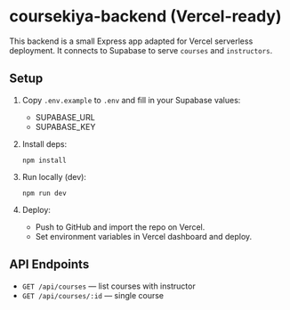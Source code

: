 # coursekiya-backend (Vercel-ready)

This backend is a small Express app adapted for Vercel serverless deployment.
It connects to Supabase to serve `courses` and `instructors`.

## Setup

1. Copy `.env.example` to `.env` and fill in your Supabase values:
   - SUPABASE_URL
   - SUPABASE_KEY

2. Install deps:
   ```
   npm install
   ```

3. Run locally (dev):
   ```
   npm run dev
   ```

4. Deploy:
   - Push to GitHub and import the repo on Vercel.
   - Set environment variables in Vercel dashboard and deploy.

## API Endpoints
- `GET /api/courses` — list courses with instructor
- `GET /api/courses/:id` — single course

